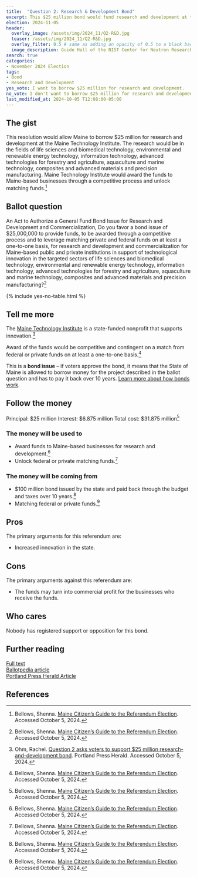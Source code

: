 ```yaml
---
title:  "Question 2: Research & Development Bond"
excerpt: This $25 million bond would fund research and development at the Maine Technology Institute.
election: 2024-11-05
header:
  overlay_image: /assets/img/2024_11/Q2-R&D.jpg
  teaser: /assets/img/2024_11/Q2-R&D.jpg
  overlay_filter: 0.5 # same as adding an opacity of 0.5 to a black background
  image_description: Guide Hall of the NIST Center for Neutron Research. The NIST Center for Neutron Research (NCNR) serves more customers than all other U.S. neutron facilities combined. Beams of cold, slowed down neutrons pass through guide tubes (blue structures) to reach specialized instruments where they are used as probes to see material structures.
search: true
categories:
- November 2024 Election
tags:
- Bond
- Research and Development
yes_vote: I want to borrow $25 million for research and development.
no_vote: I don't want to borrow $25 million for research and development.
last_modified_at: 2024-10-05 T12:08:00-05:00
---
```

## The gist
This resolution would allow Maine to borrow $25 million for research and development at the Maine Technology Institute. The research would be in the fields of life sciences and biomedical technology, environmental and renewable energy technology, information technology, advanced technologies for forestry and agriculture, aquaculture and marine technology, composites and advanced materials and precision manufacturing. Maine Technology Institute would award the funds to Maine-based businesses through a competitive process and unlock matching funds.[^3]

## Ballot question
An Act to Authorize a General Fund Bond Issue for Research and Development and Commercialization, Do you favor a bond issue of $25,000,000 to provide funds, to be awarded through a competitive process and to leverage matching private and federal funds on at least a one-to-one basis, for research and development and commercialization for Maine-based public and private institutions in support of technological innovation in the targeted sectors of life sciences and biomedical technology, environmental and renewable energy technology, information technology, advanced technologies for forestry and agriculture, aquaculture and marine technology, composites and advanced materials and precision manufacturing?[^3]

{% include yes-no-table.html %}


## Tell me more
The [Maine Technology Institute](https://www.mainetechnology.org/) is a state-funded nonprofit that supports innovation.[^4]

Award of the funds would be competitive and contingent on a match from federal or private funds on at least a one-to-one basis.[^3]

This is a **bond issue** – if voters approve the bond, it means that the State of Maine is allowed to borrow money for the project described in the ballot question and has to pay it back over 10 years. [Learn more about how bonds work](https://www.maineballot.org/bonds).

## Follow the money
Principal: $25 million
Interest: $6.875 million
Total cost: $31.875 million[^3]

### The money will be used to
* Award funds to Maine-based businesses for research and development.[^3]
* Unlock federal or private matching funds.[^3]

### The money will be coming from
* $100 million bond issued by the state and paid back through the budget and taxes over 10 years.[^3]
* Matching federal or private funds.[^3]

## Pros
The primary arguments for this referendum are:
* Increased innovation in the state.

## Cons
The primary arguments against this referendum are:
* The funds may turn into commercial profit for the businesses who receive the funds.

## Who cares
Nobody has registered support or opposition for this bond.

## Further reading
[Full text](https://www.mainelegislature.org/legis/bills/getPDF.asp?paper=SP0197&item=1&snum=131)<br>
[Ballotpedia article](https://ballotpedia.org/Maine_Question_2,_Science_and_Technology_Research_and_Commercialization_Bond_Issue_(2024))<br>
[Portland Press Herald Article](https://www.pressherald.com/2024/09/17/question-2-asks-voters-to-support-25-million-research-and-development-bond/)

## References
[^1]: Maine State Legislature. [An Act to Authorize a General Fund Bond Issue for Research and Development and Commercialization](https://www.mainelegislature.org/legis/bills/getPDF.asp?paper=SP0197&item=1&snum=131). Accessed October 5, 2024.
[^2]: Ballotpedia State Desk. [Maine Question 2, Science and Technology Research and Commercialization Bond Issue (2024)](https://ballotpedia.org/Maine_Question_2,_Science_and_Technology_Research_and_Commercialization_Bond_Issue_(2024)). Ballotpedia. Accessed October 5, 2024.
[^3]: Bellows, Shenna. [Maine Citizen’s Guide to the Referendum Election](https://www.maine.gov/sos/news/2024/2024%20Citizens%20Guide.pdf). Accessed October 5, 2024.
[^4]: Ohm, Rachel. [Question 2 asks voters to support $25 million research-and-development bond](https://www.pressherald.com/2024/09/17/question-2-asks-voters-to-support-25-million-research-and-development-bond/). Portland Press Herald. Accessed October 5, 2024.